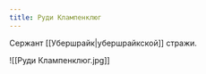 ```yaml
---
title: Руди Клампенклюг
---
```

Сержант [[Убершрайк|убершрайкской]] стражи.

![[Руди Клампенклюг.jpg]]
